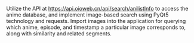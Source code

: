 Utilize the API at https://api.oioweb.cn/api/search/anilistInfo to access the anime database, and implement image-based search using PyQt5 technology and requests. Import images into the application for querying which anime, episode, and timestamp a particular image corresponds to, along with similarity and related segments.
